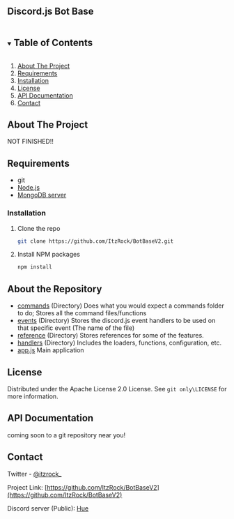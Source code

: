 ## Discord.js Bot Base


<!-- TABLE OF CONTENTS -->
<details open="open">
  <summary><h2 style="display: inline-block">Table of Contents</h2></summary>
  <ol>
    <li><a href="#about-the-project">About The Project</a></li>
    <li><a href="#requirements">Requirements</a></li>
    <li><a href="#installation">Installation</a></li>
    <li><a href="#license">License</a></li>
    <li><a href="#api-documentation">API Documentation</a></li>
    <li><a href="#contact">Contact</a></li>
  </ol>
</details>

<!-- ABOUT THE PROJECT -->
## About The Project

NOT FINISHED!!
## Requirements
- git
- [Node.js](https://nodejs.org/)
- [MongoDB server](https://www.mongodb.com/try/download/community)
### Installation

1. Clone the repo
   ```sh
   git clone https://github.com/ItzRock/BotBaseV2.git
   ```
2. Install NPM packages
   ```sh
   npm install
   ```
## About the Repository
- <a href="https://github.com/ItzRock/BotBaseV2/tree/main/commands">commands</a> (Directory) Does what you would expect a commands folder to do; Stores all the command files/functions
- <a href="https://github.com/ItzRock/BotBaseV2/tree/main/events">events</a> (Directory) Stores the discord.js event handlers to be used on that specific event (The name of the file)
- <a href="https://github.com/ItzRock/BotBaseV2/tree/main/reference">reference</a> (Directory) Stores references for some of the features.
- <a href="https://github.com/ItzRock/BotBaseV2/tree/main/handlers">handlers</a> (Directory) Includes the loaders, functions, configuration, etc.
- <a href="https://github.com/ItzRock/BotBaseV2/blob/main/app.js">app.js</a> Main application

<!-- LICENSE -->
## License

Distributed under the Apache License 2.0 License. See `git only\LICENSE` for more information.

## API Documentation
coming soon to a git repository near you!

<!-- CONTACT -->
## Contact

Twitter - [@itzrock_](https://twitter.com/itzrock_)

Project Link: [https://github.com/ItzRock/BotBaseV2](https://github.com/ItzRock/BotBaseV2)

Discord server (Public): [Hue](https://discord.com/invite/QwgnZ83XD3)
